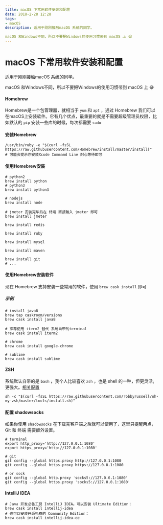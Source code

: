 ```yaml
---
title: macOS 下常用软件安装和配置
date: 2018-2-28 12:28
tags:
- macOS
description: 适用于刚刚接触macOS 系统的同学。

macOS 和Windows不同，所以不要把Windows的使用习惯带到 macOS 上 😁
---
```




#  macOS 下常用软件安装和配置



适用于刚刚接触macOS 系统的同学。



macOS 和Windows不同，所以不要把Windows的使用习惯带到 macOS 上 😁



#### Homebrew

Homebrew是一个包管理器，就相当于 `yum` 和 `apt` ，通过 Homebrew 我们可以在macOS上安装软件。它有几个优点，最重要的就是不需要超级管理员权限，比如默认的 `pip` 安装一些库的时候，每次都需要 `sudo` 



#### 安装Homebrew

```shell
/usr/bin/ruby -e "$(curl -fsSL https://raw.githubusercontent.com/Homebrew/install/master/install)"
# 可能会提示你安装Xcode Command Line 耐心等待即可
```



#### 使用Homebrew安装

```shell
# python2
brew install python
# python3
brew install python3

# nodejs
brew install node

# jmeter 安装完毕后在 终端 直接输入 jmeter 即可
brew install jmeter

brew install redis

brew install ruby

brew install mysql

brew install maven

brew install git
# ...
```



#### 使用Homebrew安装软件

现在 Homebrew 支持安装一些常用的软件，使用 `brew cask install` 即可



##### 示例

```shell
# install java8
brew tap caskroom/versions
brew cask install java8

# 推荐使用 iterm2 替代 系统自带的terminal 
brew cask install iterm2

# chrome
brew cask install google-chrome

# sublime
brew cask install sublime
```



#### ZSH

系统默认自带的是 `bash` ，我个人比较喜欢 `zsh` ，也是 shell 的一种，但更灵活，更强大。[相关配置](https://github.com/robbyrussell/oh-my-zsh)

```shell
sh -c "$(curl -fsSL https://raw.githubusercontent.com/robbyrussell/oh-my-zsh/master/tools/install.sh)"
```





#### 配置 shadowsocks

如果你使用 `shadowsocks` 在下载完客户端之后就可以使用了，这里只提醒两点，Git 和 终端 需要额外设置。



```shell
# terminal
export http_proxy='http://127.0.0.1:1080'    
export https_proxy='http://127.0.0.1:1080'

# git
git config --global https.proxy http://127.0.0.1:1080
git config --global https.proxy https://127.0.0.1:1080

# or sock
git config --global http.proxy 'socks5://127.0.0.1:1080'
git config --global https.proxy 'socks5://127.0.0.1:1080'
```



#### IntelliJ IDEA

```shell
# Java 开发必备工具 IntelliJ IDEA。可以安装 Ultimate Edition：
brew cask install intellij-idea
# 也可以安装开源免费的 Community Edition：
brew cask install intellij-idea-ce
```

